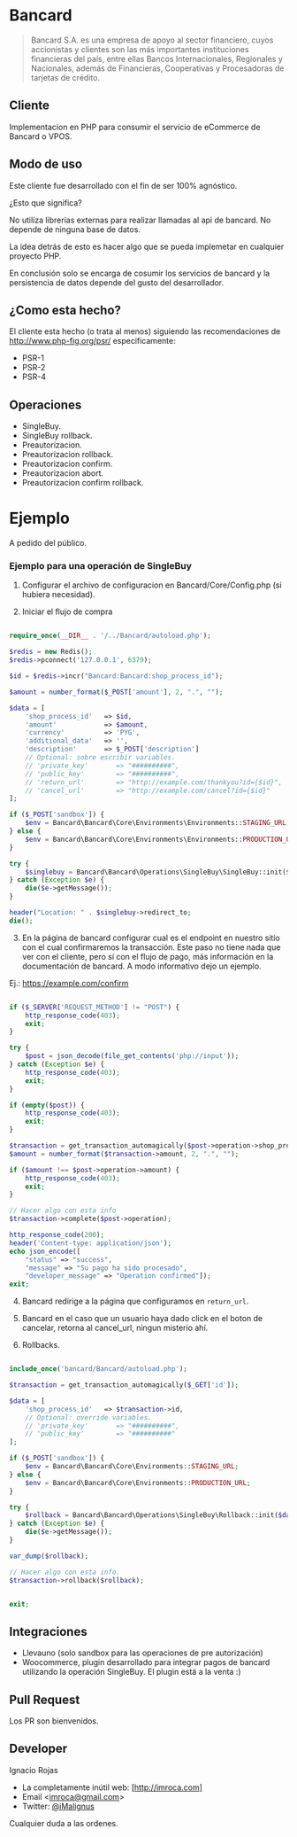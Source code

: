 # Bancard

> Bancard S.A. es una empresa de apoyo al sector financiero, cuyos accionistas y clientes son las más importantes instituciones financieras del país, entre ellas Bancos Internacionales, Regionales y Nacionales, además de Financieras, Cooperativas y Procesadoras de tarjetas de crédito.

## Cliente

Implementacion en PHP para consumir el servicio de eCommerce de Bancard o VPOS.

## Modo de uso

Este cliente fue desarrollado con el fin de ser 100% agnóstico.

¿Esto que significa?

No utilíza librerías externas para realizar llamadas al api de bancard.
No depende de ninguna base de datos.

La idea detrás de esto es hacer algo que se pueda implemetar en cualquier proyecto PHP.

En conclusión solo se encarga de cosumir los servicios de bancard y la persistencia de datos depende del gusto del desarrollador.

## ¿Como esta hecho?

El cliente esta hecho (o trata al menos) siguiendo las recomendaciones de http://www.php-fig.org/psr/ especificamente:

* PSR-1
* PSR-2
* PSR-4

## Operaciones

* SingleBuy.
* SingleBuy rollback.
* Preautorizacion.
* Preautorizacion rollback.
* Preautorizacion confirm.
* Preautorizacion abort.
* Preautorizacion confirm rollback.

# Ejemplo

A pedido del público.

### Ejemplo para una operación de SingleBuy

1) Configurar el archivo de configuracion en Bancard/Core/Config.php (si hubiera necesidad).

2) Iniciar el flujo de compra

```php

require_once(__DIR__ . '/../Bancard/autoload.php');

$redis = new Redis();
$redis->pconnect('127.0.0.1', 6379);

$id = $redis->incr("Bancard:Bancard:shop_process_id");

$amount = number_format($_POST['amount'], 2, ".", "");

$data = [
    'shop_process_id'   => $id,
    'amount'            => $amount,
    'currency'          => 'PYG',
    'additional_data'   => '',
    'description'       => $_POST['description']
    // Optional: sobre escribir variables.
    // 'private_key'       => "##########",
    // 'public_key'        => "##########",
    // 'return_url'        => "http://example.com/thankyou?id={$id}",
    // 'cancel_url'        => "http://example.com/cancel?id={$id}"
];

if ($_POST['sandbox']) {
    $env = Bancard\Bancard\Core\Environments\Environments::STAGING_URL;
} else {
    $env = Bancard\Bancard\Core\Environments\Environments::PRODUCTION_URL;
}

try {
    $singlebuy = Bancard\Bancard\Operations\SingleBuy\SingleBuy::init($data, $env)->send();
} catch (Exception $e) {
    die($e->getMessage());
}

header("Location: " . $singlebuy->redirect_to;
die();

```

3) En la página de bancard configurar cual es el endpoint en nuestro sitio con el cual confirmaremos la transacción.
Este paso no tiene nada que ver con el cliente, pero sí con el flujo de pago, más información en la documentación de bancard.
A modo informativo dejo un ejemplo.

Ej.: https://example.com/confirm

```php

if ($_SERVER['REQUEST_METHOD'] != "POST") {
    http_response_code(403);
    exit;
}

try {
    $post = json_decode(file_get_contents('php://input'));
} catch (Exception $e) {
    http_response_code(403);
    exit;
}

if (empty($post)) {
    http_response_code(403);
    exit;
}

$transaction = get_transaction_automagically($post->operation->shop_process_id);
$amount = number_format($transaction->amount, 2, ".", "");

if ($amount !== $post->operation->amount) {
    http_response_code(403);
    exit;
}

// Hacer algo con esta info
$transaction->complete($post->operation);

http_response_code(200);
header('Content-type: application/json');
echo json_encode([
    "status" => "success",
    "message" => "Su pago ha sido procesado",
    "developer_message" => "Operation confirmed"]);
exit;

```

4) Bancard redirige a la página que configuramos en `return_url`.

5) Bancard en el caso que un usuario haya dado click en el boton de cancelar, retorna al cancel_url, ningun misterio ahí.

6) Rollbacks.

```php

include_once('bancard/Bancard/autoload.php');

$transaction = get_transaction_automagically($_GET['id']);

$data = [
    'shop_process_id'   => $transaction->id,
    // Optional: override variables.
    // 'private_key'       => "##########",
    // 'public_key'        => "##########"
];

if ($_POST['sandbox']) {
    $env = Bancard\Bancard\Core\Environments::STAGING_URL;
} else {
    $env = Bancard\Bancard\Core\Environments::PRODUCTION_URL;
}

try {
    $rollback = Bancard\Bancard\Operations\SingleBuy\Rollback::init($data, $env)->send();
} catch (Exception $e) {
    die($e->getMessage());
}

var_dump($rollback);

// Hacer algo con esta info.
$transaction->rollback($rollback);


exit;

```

## Integraciones

* Llevauno (solo sandbox para las operaciones de pre autorización)
* Woocommerce, plugin desarrollado para integrar pagos de bancard utilizando la operación SingleBuy. El plugin está a la venta :)

## Pull Request

Los PR son bienvenidos.

## Developer

Ignacio Rojas

* La completamente inútil web: [http://imroca.com]
* Email <<imroca@gmail.com>>
* Twitter: [@iMalignus](https://twitter.com/iMalignus/)

Cualquier duda a las ordenes.
